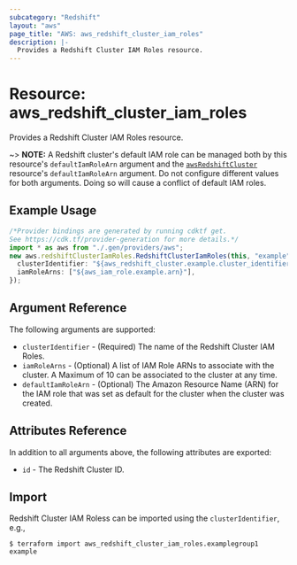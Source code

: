 ```yaml
---
subcategory: "Redshift"
layout: "aws"
page_title: "AWS: aws_redshift_cluster_iam_roles"
description: |-
  Provides a Redshift Cluster IAM Roles resource.
---
```


# Resource: aws\_redshift\_cluster\_iam\_roles

Provides a Redshift Cluster IAM Roles resource.

\~> **NOTE:** A Redshift cluster's default IAM role can be managed both by this resource's `defaultIamRoleArn` argument and the [`awsRedshiftCluster`](redshift_cluster.html) resource's `defaultIamRoleArn` argument. Do not configure different values for both arguments. Doing so will cause a conflict of default IAM roles.

## Example Usage

```typescript
/*Provider bindings are generated by running cdktf get.
See https://cdk.tf/provider-generation for more details.*/
import * as aws from "./.gen/providers/aws";
new aws.redshiftClusterIamRoles.RedshiftClusterIamRoles(this, "example", {
  clusterIdentifier: "${aws_redshift_cluster.example.cluster_identifier}",
  iamRoleArns: ["${aws_iam_role.example.arn}"],
});

```

## Argument Reference

The following arguments are supported:

* `clusterIdentifier` - (Required) The name of the Redshift Cluster IAM Roles.
* `iamRoleArns` - (Optional) A list of IAM Role ARNs to associate with the cluster. A Maximum of 10 can be associated to the cluster at any time.
* `defaultIamRoleArn` - (Optional) The Amazon Resource Name (ARN) for the IAM role that was set as default for the cluster when the cluster was created.

## Attributes Reference

In addition to all arguments above, the following attributes are exported:

* `id` - The Redshift Cluster ID.

## Import

Redshift Cluster IAM Roless can be imported using the `clusterIdentifier`, e.g.,

```console
$ terraform import aws_redshift_cluster_iam_roles.examplegroup1 example
```
